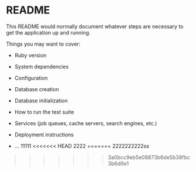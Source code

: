 # README

This README would normally document whatever steps are necessary to get the
application up and running.

Things you may want to cover:

* Ruby version

* System dependencies

* Configuration

* Database creation

* Database initialization

* How to run the test suite

* Services (job queues, cache servers, search engines, etc.)

* Deployment instructions

* ...
11111
<<<<<<< HEAD
2222
=======
2222222222ss
>>>>>>> 3a0bcc9eb5e08873b6de5b38fbc3b6d9e1